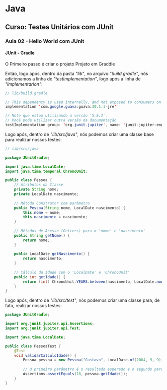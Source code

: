 # Java

## Curso: Testes Unitários com JUnit

### Aula 02 - Hello World com JUnit

#### JUnit - Gradle

O Primeiro passo é criar o projeto Projeto em Graddle

Então, logo após, dentro da pasta *"lib"*, no arquivo *"build.gradle"*, nós adicionamos a linha de *"testImplementation"*, logo após a linha de *"implementarion"*:

```java
// lib/build.gradle

// This dependency is used internally, and not exposed to consumers on their own compile classpath.
implementation 'com.google.guava:guava:30.1.1-jre'

// Note que estou utilizando a versão '5.8.2'.
// Você pode utilizar outra versão da documentação
testImplementation group: 'org.junit.jupiter', name: 'junit-jupiter-engine', version: '5.8.2'
```

Logo após, dentro de *"lib/src/java"*, nós podemos criar uma classe base para realizar nossos testes:

```java
// lib/src/java

package JUnitGradle;

import java.time.LocalDate;
import java.time.temporal.ChronoUnit;

public class Pessoa {
    // Atributos da Classe
	private String nome;
    private LocalDate nascimento;
    
    // Método Construtor com parâmetro
    public Pessoa(String nome, LocalDate nascimento) {
    	this.nome = nome;
    	this.nascimento = nascimento;
    }
    
    // Métodos de Acesso (Getters) para o 'nome' e 'nascimento'
    public String getNome() {
    	return nome;
    }
    
    public LocalDate getNascimento() {
    	return nascimento;
    }
    
    // Cálculo da Idade com o 'LocalDate' e 'ChronoUnit'
    public int getIdade() {
    	return (int) ChronoUnit.YEARS.between(nascimento, LocalDate.now());
    }
}
```

Logo após, dentro de *"lib/src/test"*, nós podemos criar uma classe para, de fato, realizar nossos testes:

```java
package JUnitGradle;

import org.junit.jupiter.api.Assertions;
import org.junit.jupiter.api.Test;

import java.time.LocalDate;

public class PessoaTest {
	@Test
    void validarCalculoIdade() {
    	Pessoa pessoa = new Pessoa("Gustavo", LocalDate.of(2004, 9, 9));
    	
    	// O primeiro parâmetro é o resultado esperado e o segundo parâmetro é a função que desejamos testar
    	Assertions.assertEquals(18, pessoa.getIdade());
    }
}
```